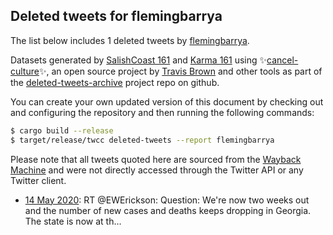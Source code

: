 ## Deleted tweets for flemingbarrya

The list below includes 1 deleted tweets by
[flemingbarrya](https://twitter.com/flemingbarrya).



Datasets generated by [SalishCoast 161](https://twitter.com/SalishCoastA) and [Karma 161](https://twitter.com/KarmaOneSixOne)
using ✨[cancel-culture](https://github.com/travisbrown/cancel-culture)✨, an open source project by [Travis Brown](https://twitter.com/travisbrown) 
and other tools as part of the [deleted-tweets-archive](https://github.com/salcoast/deleted-tweets-archive/) project repo on github.

You can create your own updated version of this document by checking out and configuring the
repository and then running the following commands:

```bash
$ cargo build --release
$ target/release/twcc deleted-tweets --report flemingbarrya
```

Please note that all tweets quoted here are sourced from the
[Wayback Machine](https://web.archive.org) and were not directly accessed through the Twitter API or
any Twitter client.

* [14 May 2020](https://web.archive.org/web/20200514004915/https://twitter.com/flemingbarrya/status/1260733882980335617): RT @EWErickson: Question: We're now two weeks out and the number of new cases and deaths keeps dropping in Georgia.  The state is now at th…
